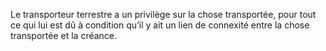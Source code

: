 Le transporteur terrestre a un privilège sur la chose transportée, pour tout ce qui lui
est dû à condition qu’il y ait un lien de connexité entre la chose transportée et la créance.
